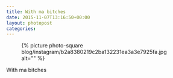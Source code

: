 ```yaml
---
title: With ma bitches
date: 2015-11-07T13:16:50+00:00
layout: photopost
categories:
---
```


<figure class="photo photo--square">
  {% picture photo-square blog/instagram/b2a8380219c2ba132231ea3a3e7925fa.jpg alt="" %}
</figure>

With ma bitches
